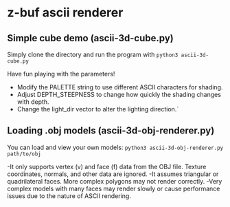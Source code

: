 # z-buf ascii renderer

## Simple cube demo (ascii-3d-cube.py)

Simply clone the directory and run the program with `python3 ascii-3d-cube.py`

Have fun playing with the parameters!

- Modify the PALETTE string to use different ASCII characters for shading.
- Adjust DEPTH_STEEPNESS to change how quickly the shading changes with depth.
- Change the light_dir vector to alter the lighting direction.`

## Loading .obj models (ascii-3d-obj-renderer.py)

You can load and view your own models: `python3 ascii-3d-obj-renderer.py path/to/obj`

-It only supports vertex (v) and face (f) data from the OBJ file. Texture coordinates, normals, and other data are ignored.
-It assumes triangular or quadrilateral faces. More complex polygons may not render correctly.
-Very complex models with many faces may render slowly or cause performance issues due to the nature of ASCII rendering.

